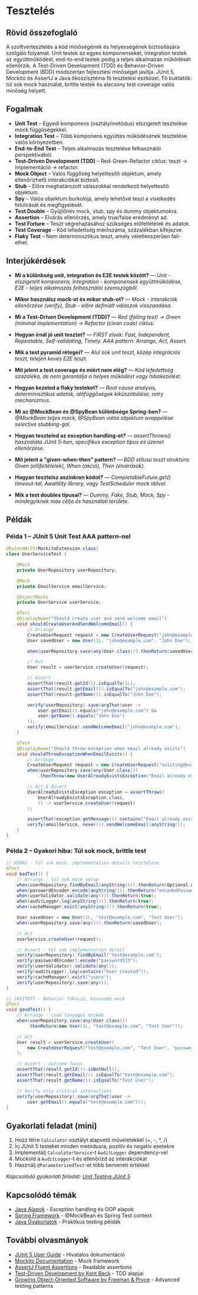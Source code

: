 # Tesztelés

## Rövid összefoglaló

A szoftvertesztelés a kód minőségének és helyességének biztosítására szolgáló folyamat. Unit testek az egyes komponenseket, integration testek az együttműködést, end-to-end testek pedig a teljes alkalmazás működését ellenőrzik. A Test-Driven Development (TDD) és Behavior-Driven Development (BDD) módszertan fejlesztési minőséget javítja. JUnit 5, Mockito és AssertJ a Java ökoszisztéma fő tesztelési eszközei. Fő buktatók: túl sok mock használat, brittle testek és alacsony test coverage valós minőség helyett.

## Fogalmak

- **Unit Test** – Egyedi komponens (osztály/metódus) elszigetelt tesztelése mock függőségekkel.
- **Integration Test** – Több komponens együttes működésének tesztelése valós környezetben.
- **End-to-End Test** – Teljes alkalmazás tesztelése felhasználói perspektívából.
- **Test-Driven Development (TDD)** – Red-Green-Refactor ciklus: teszt → implementáció → refactor.
- **Mock Object** – Valós függőség helyettesítő objektum, amely ellenőrizhető interakciókat biztosít.
- **Stub** – Előre meghatározott válaszokkal rendelkező helyettesítő objektum.
- **Spy** – Valós objektum burkolója, amely lehetővé teszi a viselkedés felülírását és megfigyelését.
- **Test Double** – Gyűjtőnév mock, stub, spy és dummy objektumokra.
- **Assertion** – Elvárás ellenőrzés, amely true/false eredményt ad.
- **Test Fixture** – Teszt végrehajtásához szükséges előfeltételek és adatok.
- **Test Coverage** – Kód lefedettség mérőszáma, százalékban kifejezve.
- **Flaky Test** – Nem determinisztikus teszt, amely véletlenszerűen fail-elhet.

## Interjúkérdések

- **Mi a különbség unit, integration és E2E testek között?** — *Unit - elszigetelt komponens, Integration - komponensek együttműködése, E2E - teljes alkalmazás felhasználói szemszögből.*

- **Mikor használsz mock-ot és mikor stub-ot?** — *Mock - interakciók ellenőrzése (verify), Stub - előre definiált válaszok visszaadása.*

- **Mi a Test-Driven Development (TDD)?** — *Red (failing test) → Green (minimal implementation) → Refactor (clean code) ciklus.*

- **Hogyan írnál jó unit tesztet?** — *FIRST elvek: Fast, Independent, Repeatable, Self-validating, Timely. AAA pattern: Arrange, Act, Assert.*

- **Mik a test pyramid rétegei?** — *Alul sok unit teszt, közép integrációs teszt, tetején kevés E2E teszt.*

- **Mit jelent a test coverage és miért nem elég?** — *Kód lefedettség százaléka, de nem garantálja a helyes működést vagy hibakezelést.*

- **Hogyan kezeled a flaky testeket?** — *Root cause analysis, determinisztikus adatok, időfüggőségek kiküszöbölése, retry mechanizmus.*

- **Mi az @MockBean és @SpyBean különbsége Spring-ben?** — *@MockBean teljes mock, @SpyBean valós objektum wrappelése selective stubbing-gal.*

- **Hogyan teszteled az exception handling-et?** — *assertThrows() használata JUnit 5-ben, specifikus exception típus és üzenet ellenőrzése.*

- **Mit jelent a "given-when-then" pattern?** — *BDD stílusú teszt struktúra: Given (előfeltételek), When (akció), Then (elvárások).*

- **Hogyan tesztelsz aszinkron kódot?** — *CompletableFuture.get() timeout-tal, Awaitility library, vagy TestScheduler mock idővel.*

- **Mik a test doubles típusai?** — *Dummy, Fake, Stub, Mock, Spy - mindegyiknek más célja és használati területe.*

## Példák

### Példa 1 – JUnit 5 Unit Test AAA pattern-nel

```java
@ExtendWith(MockitoExtension.class)
class UserServiceTest {

    @Mock
    private UserRepository userRepository;

    @Mock
    private EmailService emailService;

    @InjectMocks
    private UserService userService;

    @Test
    @DisplayName("Should create user and send welcome email")
    void shouldCreateUserAndSendWelcomeEmail() {
        // Arrange
        CreateUserRequest request = new CreateUserRequest("john@example.com", "John Doe");
        User savedUser = new User(1L, "john@example.com", "John Doe");

        when(userRepository.save(any(User.class))).thenReturn(savedUser);

        // Act
        User result = userService.createUser(request);

        // Assert
        assertThat(result.getId()).isEqualTo(1L);
        assertThat(result.getEmail()).isEqualTo("john@example.com");
        assertThat(result.getName()).isEqualTo("John Doe");

        verify(userRepository).save(argThat(user ->
            user.getEmail().equals("john@example.com") &&
            user.getName().equals("John Doe")
        ));
        verify(emailService).sendWelcomeEmail("john@example.com");
    }

    @Test
    @DisplayName("Should throw exception when email already exists")
    void shouldThrowExceptionWhenEmailExists() {
        // Arrange
        CreateUserRequest request = new CreateUserRequest("existing@example.com", "Jane Doe");
        when(userRepository.save(any(User.class)))
            .thenThrow(new UserAlreadyExistsException("Email already exists"));

        // Act & Assert
        UserAlreadyExistsException exception = assertThrows(
            UserAlreadyExistsException.class,
            () -> userService.createUser(request)
        );

        assertThat(exception.getMessage()).contains("Email already exists");
        verify(emailService, never()).sendWelcomeEmail(anyString());
    }
}
```

### Példa 2 – Gyakori hiba: Túl sok mock, brittle test

```java
// HIBÁS - Túl sok mock, implementation details tesztelése
@Test
void badTest() {
    // Arrange - túl sok mock setup
    when(userRepository.findByEmail(anyString())).thenReturn(Optional.empty());
    when(passwordEncoder.encode(anyString())).thenReturn("encodedPassword");
    when(userValidator.validate(any())).thenReturn(true);
    when(auditLogger.log(anyString())).thenReturn(true);
    when(cacheManager.evict(anyString())).thenReturn(true);

    User savedUser = new User(1L, "test@example.com", "Test User");
    when(userRepository.save(any())).thenReturn(savedUser);

    // Act
    userService.createUser(request);

    // Assert - túl sok implementation detail
    verify(userRepository).findByEmail("test@example.com");
    verify(passwordEncoder).encode("password123");
    verify(userValidator).validate(any());
    verify(auditLogger).log(contains("User created"));
    verify(cacheManager).evict("users");
    verify(userRepository).save(any());
}

// JAVÍTOTT - Behavior fokuszú, kevesebb mock
@Test
void goodTest() {
    // Arrange - csak lényeges mockek
    when(userRepository.save(any(User.class)))
        .thenReturn(new User(1L, "test@example.com", "Test User"));

    // Act
    User result = userService.createUser(
        new CreateUserRequest("test@example.com", "Test User", "password123")
    );

    // Assert - outcome focus
    assertThat(result.getId()).isNotNull();
    assertThat(result.getEmail()).isEqualTo("test@example.com");
    assertThat(result.getName()).isEqualTo("Test User");

    // Verify only critical interactions
    verify(userRepository).save(argThat(user ->
        user.getEmail().equals("test@example.com")));
}
```

## Gyakorlati feladat (mini)

1. Hozz létre `Calculator` osztályt alapvető műveletekkel (+, -, *, /)
2. Írj JUnit 5 testeket minden metódusra, pozitív és negatív esetekre
3. Implementálj `CalculatorService`-t `AuditLogger` dependency-vel
4. Mockold a `AuditLogger`-t és ellenőrizd az interakciókat
5. Használj `@ParameterizedTest`-et több bemeneti értékkel

*Kapcsolódó gyakorlati feladat: [Unit Testing JUnit 5](/exercises/java/03-testing)*

## Kapcsolódó témák

- [Java Alapok](/theory/java) - Exception handling és OOP alapok
- [Spring Framework](/theory/spring) - @MockBean és Spring Test context
- [Java Gyakorlatok](/exercises/java) - Praktikus testing példák

## További olvasmányok

- [JUnit 5 User Guide](https://junit.org/junit5/docs/current/user-guide/) - Hivatalos dokumentáció
- [Mockito Documentation](https://javadoc.io/doc/org.mockito/mockito-core/latest/org/mockito/Mockito.html) - Mock framework
- [AssertJ Fluent Assertions](https://assertj.github.io/doc/) - Readable assertions
- [Test-Driven Development by Kent Beck](https://www.oreilly.com/library/view/test-driven-development/0321146530/) - TDD alapjai
- [Growing Object-Oriented Software by Freeman & Pryce](http://www.growing-object-oriented-software.com/) - Advanced testing patterns
